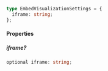 ```ts
type EmbedVisualizationSettings = {
  iframe: string;
};
```

#### Properties

##### iframe?

```ts
optional iframe: string;
```
